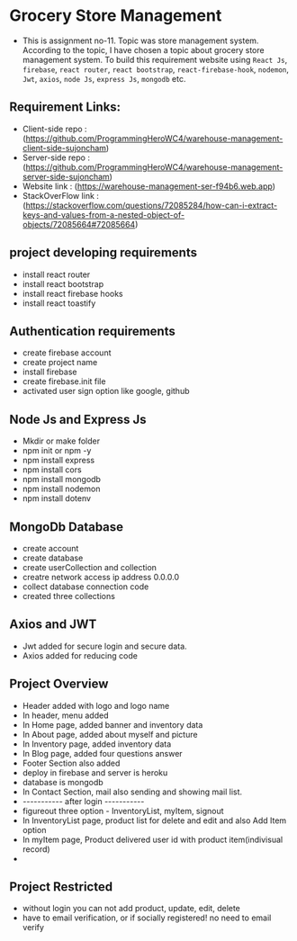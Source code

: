 # Grocery Store Management

- This is assignment no-11. Topic was store management system. According to the topic, I have chosen a topic about grocery store management system. To build this requirement website using `React Js`, `firebase`, `react router`, `react bootstrap`, `react-firebase-hook`, `nodemon`, `Jwt`, `axios`, `node Js`, `express Js`, `mongodb` etc.

## Requirement Links:

- Client-side repo : (https://github.com/ProgrammingHeroWC4/warehouse-management-client-side-sujoncham)
- Server-side repo : (https://github.com/ProgrammingHeroWC4/warehouse-management-server-side-sujoncham)
- Website link : (https://warehouse-management-ser-f94b6.web.app)
- StackOverFlow link : (https://stackoverflow.com/questions/72085284/how-can-i-extract-keys-and-values-from-a-nested-object-of-objects/72085664#72085664)

## project developing requirements

- install react router
- install react bootstrap
- install react firebase hooks
- install react toastify

## Authentication requirements

- create firebase account
- create project name
- install firebase
- create firebase.init file
- activated user sign option like google, github

## Node Js and Express Js

- Mkdir or make folder
- npm init or npm -y
- npm install express
- npm install cors
- npm install mongodb
- npm install nodemon
- npm install dotenv

## MongoDb Database

- create account
- create database
- create userCollection and collection
- creatre network access ip address 0.0.0.0
- collect database connection code
- created three collections

## Axios and JWT

- Jwt added for secure login and secure data.
- Axios added for reducing code

## Project Overview

- Header added with logo and logo name
- In header, menu added
- In Home page, added banner and inventory data
- In About page, added about myself and picture
- In Inventory page, added inventory data
- In Blog page, added four questions answer
- Footer Section also added
- deploy in firebase and server is heroku
- database is mongodb
- In Contact Section, mail also sending and showing mail list.
- ----------- after login -----------
- figureout three option - InventoryList, myItem, signout
- In InventoryList page, product list for delete and edit and also Add Item option
- In myItem page, Product delivered user id with product item(indivisual record)
-

## Project Restricted

- without login you can not add product, update, edit, delete
- have to email verification, or if socially registered! no need to email verify
